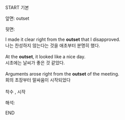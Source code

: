 START
기본

앞면:
outset


뒷면:
<div>I made it clear right from the <strong>outset</strong> that I disapproved. </div><div><div>나는 찬성하지 않는다는 것을 애초부터 분명히 했다.</div></div><div><br></div><div><div>At the <strong>outset</strong>, it looked like a nice day. </div><div><div>시초에는 날씨가 좋은 것 같았다.</div></div></div><div><br></div><div><div>Arguments arose right from the <strong>outset</strong> of the meeting. </div><div><div>회의 초장부터 말싸움이 시작되었다</div></div></div><div><br></div><div>착수 , 시작</div>


해석:

END